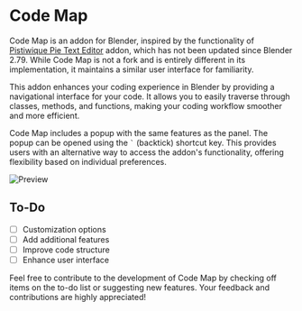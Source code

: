 # Code Map

Code Map is an addon for Blender, inspired by the functionality of [Pistiwique Pie Text Editor](https://github.com/pistiwique/pistiwique_pie_text_editor) addon, which has not been updated since Blender 2.79. While Code Map is not a fork and is entirely different in its implementation, it maintains a similar user interface for familiarity.

This addon enhances your coding experience in Blender by providing a navigational interface for your code. It allows you to easily traverse through classes, methods, and functions, making your coding workflow smoother and more efficient.

Code Map includes a popup with the same features as the panel. The popup can be opened using the `` ` `` (backtick) shortcut key. This provides users with an alternative way to access the addon's functionality, offering flexibility based on individual preferences.

![Preview](gif/code_map.gif)

## To-Do

- [ ] Customization options
- [ ] Add additional features
- [ ] Improve code structure
- [ ] Enhance user interface

Feel free to contribute to the development of Code Map by checking off items on the to-do list or suggesting new features. Your feedback and contributions are highly appreciated!
